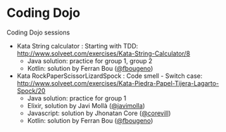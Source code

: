 # Coding Dojo

Coding Dojo sessions

- Kata String calculator : Starting with TDD: http://www.solveet.com/exercises/Kata-String-Calculator/8
  - Java solution: practice for group 1, group 2
  - Kotlin: solution by Ferran Bou ([@fbougeno](https://github.com/fbougeno))
- Kata RockPaperScissorLizardSpock : Code smell - Switch case: http://www.solveet.com/exercises/Kata-Piedra-Papel-Tijera-Lagarto-Spock/20
  - Java solution: practice for group 1
  - Elixir, solution by Javi Mollà ([@javimolla](https://github.com/javimolla))
  - Javascript: solution by Jhonatan Core ([@corevill](https://github.com/corevill))
  - Kotlin: solution by Ferran Bou ([@fbougeno](https://github.com/fbougeno))
